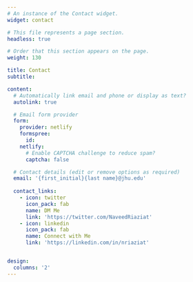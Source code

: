 ```yaml
---
# An instance of the Contact widget.
widget: contact

# This file represents a page section.
headless: true

# Order that this section appears on the page.
weight: 130

title: Contact
subtitle:

content:
  # Automatically link email and phone or display as text?
  autolink: true

  # Email form provider
  form:
    provider: netlify
    formspree:
      id:
    netlify:
      # Enable CAPTCHA challenge to reduce spam?
      captcha: false

  # Contact details (edit or remove options as required)
  email: '{first_initial}{last name}@jhu.edu'
  
  contact_links:
    - icon: twitter
      icon_pack: fab
      name: DM Me
      link: 'https://twitter.com/NaveedRiaziat'
    - icon: linkedin
      icon_pack: fab
      name: Connect with Me
      link: 'https://linkedin.com/in/nriaziat'


design:
  columns: '2'
---
```

